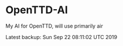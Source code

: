 # OpenTTD-AI
My AI for OpenTTD, will use primarily air

Latest backup: Sun Sep 22 08:11:02 UTC 2019
